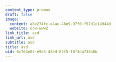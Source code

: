 ```yaml
---
content_type: promos
draft: false
image:
  content: a8e274fc-e4ac-46e9-97f0-f57d1c14944d
  website: ocw-www2
link_title: asd
link_url: asd
subtitle: asd
title: asd
uid: 6c763e84-e9e5-43ed-85f5-f0f3da738a6b
---
```

